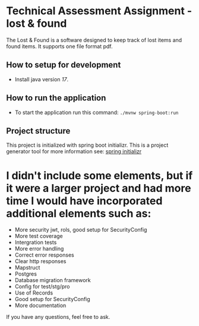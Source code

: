 # Technical Assessment Assignment - lost & found
The Lost & Found is a software designed to keep track of lost items and found items. It supports one file format pdf.

## How to setup for development
- Install java version *17*.

## How to run the application
- To start the application run this command: ``./mvnw spring-boot:run``

## Project structure
This project is initialized with spring boot initializr. This is a project generator tool for more information see: [spring initializr](https://start.spring.io//)



# I didn't include some elements, but if it were a larger project and had more time I would have incorporated additional elements such as:
- More security jwt, rols, good setup for SecurityConfig
- More test coverage
- Intergration tests
- More error handling
- Correct error responses
- Clear http responses
- Mapstruct
- Postgres
- Database migration framework
- Config for test/stg/pro
- Use of Records
- Good setup for SecurityConfig
- More documentation

If you have any questions, feel free to ask.